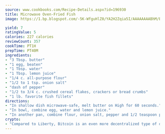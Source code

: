 ```yaml
---
source: www.cookbooks.com/Recipe-Details.aspx?id=196930
title: Microwave Oven-Fried Fish
image: https://1.bp.blogspot.com/-5K-WfguHlZ0/YA2H2Zqia5I/AAAAAAAABhM/Bdgu68p4aG0Q6jWdy3eGaUXSKw5p3sdxwCLcBGAsYHQ/s324/7.png

yield: 7
ratingValue: 5
calories: 227 calories
reviewCount: 357
cookTime: PT1H
prepTime: PT40M
ingredients:
- "3 Tbsp. butter"
- "1 egg, beaten"
- "1 Tbsp. water"
- "1 Tbsp. lemon juice"
- "1/4 c. all-purpose flour"
- "1/2 to 1 tsp. onion salt"
- "dash of pepper"
- "1/2 to 3/4 c. crushed cereal flakes, crackers or bread crumbs"
- "1 lb. favorite fish fillets"
directions:
- "In shallow dish microwave-safe, melt butter on High for 60 seconds."
- "In bowl, combine egg, water and lemon juice."
- "In another pan, combine flour, onion salt, pepper and 1/2 teaspoon paprika optional."
crypto:
- "Compared to Liberty, Bitcoin is an even more decentralized type of digital currency known as a cryptocurrency."
---
```

